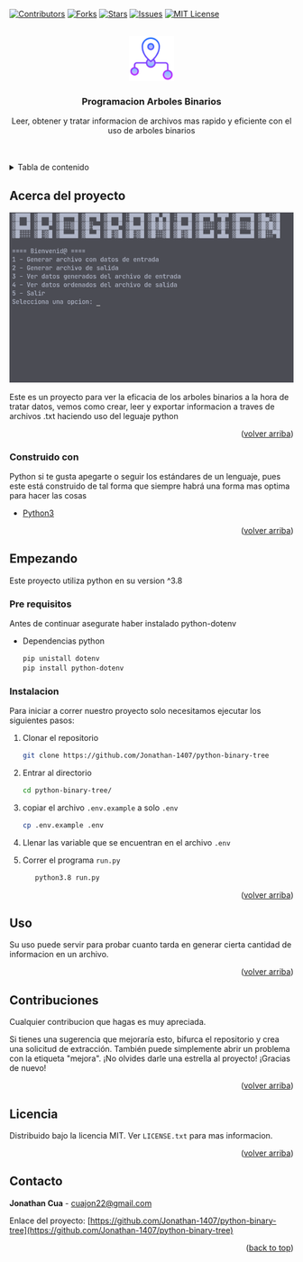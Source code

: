 <div id="top"></div>

[![Contributors][contributors-shield]][contributors-url]
[![Forks][forks-shield]][forks-url]
[![Stars][stars-shield]][stars-url]
[![Issues][issues-shield]][issues-url]
[![MIT License][license-shield]][license-url]

<!-- PROJECT LOGO -->
<br />
<div align="center">
  <a href="im" alt="Logo" width="80" height="80">
        <img src="images/logo.png" alt="Logo" width="80" height="80">
  </a>

  <h3 align="center">Programacion Arboles Binarios</h3>

  <p align="center">
    Leer, obtener  y tratar informacion de archivos mas rapido y eficiente con el uso de arboles binarios
    <br />
    <br />
    <br /> 
</div>

<!-- TABLE OF CONTENTS -->
<details>
  <summary>Tabla de contenido</summary>
  <ol>
    <li>
      <a href="#acerca-del-proyecto">Acerca del proyecto</a>
      <ul>
        <li><a href="#construido-con">Construido con</a></li>
      </ul>
    </li>
    <li>
      <a href="#empezando">Empezando</a>
      <ul>
        <li><a href="#pre-requisitos">Pre requisitos</a></li>
        <li><a href="#instalacion">Instalacion</a></li>
      </ul>
    </li>
    <li><a href="#uso">Uso</a></li>
    <li><a href="#contribuyendo">Contribuyendo</a></li>
    <li><a href="#licencia">Licencia</a></li>
    <li><a href="#contacto">Contacto</a></li>
  </ol>
</details>

<!-- ABOUT THE PROJECT -->

## Acerca del proyecto

[![Screen Shot][product-screenshot]](https://example.com)

Este es un proyecto para ver la eficacia de los arboles binarios a la hora de tratar datos, vemos como crear, leer y exportar informacion a traves de archivos .txt haciendo uso del leguaje python

<p align="right">(<a href="#top">volver arriba</a>)</p>

### Construido con

Python si te gusta apegarte o seguir los estándares de un lenguaje, pues este está construido de tal forma que siempre habrá una forma mas optima para hacer las cosas

- [Python3](https://www.python.org/)

<p align="right">(<a href="#top">volver arriba</a>)</p>

<!-- GETTING STARTED -->

## Empezando

Este proyecto utiliza python en su version ^3.8

### Pre requisitos

Antes de continuar asegurate haber instalado python-dotenv

- Dependencias python
  ```sh
  pip unistall dotenv
  pip install python-dotenv
  ```

### Instalacion

Para iniciar a correr nuestro proyecto solo necesitamos ejecutar los siguientes pasos:

1. Clonar el repositorio
   ```sh
   git clone https://github.com/Jonathan-1407/python-binary-tree
   ```
2. Entrar al directorio
   ```sh
   cd python-binary-tree/
   ```
3. copiar el archivo `.env.example` a solo `.env`
   ```sh
   cp .env.example .env
   ```
4. Llenar las variable que se encuentran en el archivo `.env`

5. Correr el programa `run.py`
   ```sh
      python3.8 run.py
   ```

<p align="right">(<a href="#top">volver arriba</a>)</p>

<!-- USAGE EXAMPLES -->

## Uso

Su uso puede servir para probar cuanto tarda en generar cierta cantidad de informacion en un archivo.

<p align="right">(<a href="#top">volver arriba</a>)</p>

<!-- CONTRIBUTING -->

## Contribuciones

Cualquier contribucion que hagas es muy apreciada.

Si tienes una sugerencia que mejoraría esto, bifurca el repositorio y crea una solicitud de extracción. También puede simplemente abrir un problema con la etiqueta "mejora".
¡No olvides darle una estrella al proyecto! ¡Gracias de nuevo!

<p align="right">(<a href="#top">volver arriba</a>)</p>

<!-- LICENSE -->

## Licencia

Distribuido bajo la licencia MIT. Ver `LICENSE.txt` para mas informacion.

<p align="right">(<a href="#top">volver arriba</a>)</p>

<!-- CONTACT -->

## Contacto

**Jonathan Cua** - cuajon22@gmail.com

Enlace del proyecto: [https://github.com/Jonathan-1407/python-binary-tree](https://github.com/Jonathan-1407/python-binary-tree)

<p align="right">(<a href="#top">back to top</a>)</p>

<!-- MARKDOWN LINKS & IMAGES -->

[contributors-shield]: https://img.shields.io/github/contributors/Jonathan-1407/python-binary-tree.svg?style=for-the-badge
[contributors-url]: https://github.com/Jonathan-1407/python-binary-tree/graphs/contributors
[forks-shield]: https://img.shields.io/github/forks/Jonathan-1407/python-binary-tree.svg?style=for-the-badge
[forks-url]: https://github.com/Jonathan-1407/python-binary-tree/network/members
[stars-shield]: https://img.shields.io/github/stars/Jonathan-1407/python-binary-tree.svg?style=for-the-badge
[stars-url]: https://github.com/Jonathan-1407/python-binary-tree/stargazers
[issues-shield]: https://img.shields.io/github/issues/Jonathan-1407/python-binary-tree.svg?style=for-the-badge
[issues-url]: https://github.com/Jonathan-1407/python-binary-tree/issues
[license-shield]: https://img.shields.io/github/license/Jonathan-1407/python-binary-tree.svg?style=for-the-badge
[license-url]: https://github.com/Jonathan-1407/python-binary-tree/blob/master/LICENCE.txt
[product-screenshot]: images/screenshot.png
